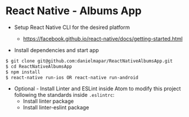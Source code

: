 # React Native - Albums App

  - Setup React Native CLI for the desired platform
    - https://facebook.github.io/react-native/docs/getting-started.html

  - Install dependencies and start app
```sh
$ git clone git@github.com:danielmapar/ReactNativeAlbumsApp.git
$ cd ReactNativeAlbumsApp
$ npm install
$ react-native run-ios OR react-native run-android
```

- Optional - Install Linter and ESLint inside Atom to modify this project following
the standards inside ```.eslintrc```:
  - Install linter package
  - Install linter-eslint package
